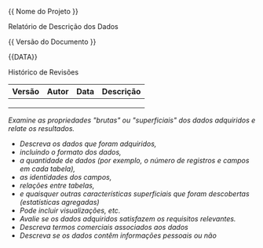 {{ Nome do Projeto }}

Relatório de Descrição dos Dados

{{ Versão do Documento }}

{{DATA}}

Histórico de Revisões

| **Versão** | **Autor** | **Data** | **Descrição** |
| ---------- | --------- | -------- | ------------- |
|            |           |          |               |
|            |           |          |               |
|            |           |          |               |

_Examine as propriedades "brutas" ou "superficiais" dos dados adquiridos e relate os resultados._

- _Descreva os dados que foram adquiridos,_
- _incluindo o formato dos dados,_
- _a quantidade de dados (por exemplo, o número de registros e campos em cada tabela),_
- _as identidades dos campos,_
- _relações entre tabelas,_
- _e quaisquer outras características superficiais que foram descobertas (estatísticas agregadas)_
- _Pode incluir visualizações, etc._
- _Avalie se os dados adquiridos satisfazem os requisitos relevantes._
- _Descreva termos comerciais associados aos dados_
- _Descreva se os dados contêm informações pessoais ou não_
